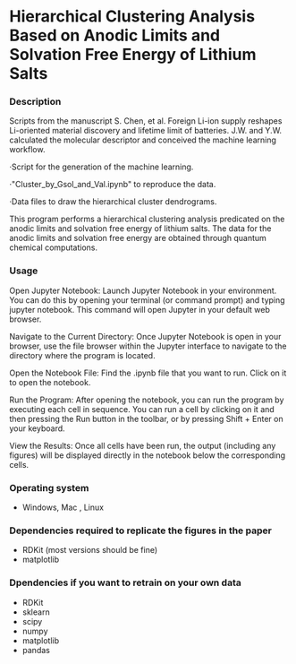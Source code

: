 # Hierarchical Clustering Analysis Based on Anodic Limits and Solvation Free Energy of Lithium Salts

### Description
Scripts from the manuscript S. Chen, et al. Foreign Li-ion supply reshapes Li-oriented material discovery and lifetime limit of batteries.
J.W. and Y.W. calculated the molecular descriptor and conceived the machine learning workflow.

·Script for the generation of the machine learning.

·"Cluster_by_Gsol_and_Val.ipynb" to reproduce the data.

·Data files to draw the hierarchical cluster dendrograms.

This program performs a hierarchical clustering analysis predicated on the anodic limits and solvation free energy of lithium salts. The data for the anodic limits and solvation free energy are obtained through quantum chemical computations.

### Usage
Open Jupyter Notebook:
Launch Jupyter Notebook in your environment. You can do this by opening your terminal (or command prompt) and typing jupyter notebook. This command will open Jupyter in your default web browser.

Navigate to the Current Directory:
Once Jupyter Notebook is open in your browser, use the file browser within the Jupyter interface to navigate to the directory where the program is located.

Open the Notebook File:
Find the .ipynb file that you want to run. Click on it to open the notebook.

Run the Program:
After opening the notebook, you can run the program by executing each cell in sequence. You can run a cell by clicking on it and then pressing the Run button in the toolbar, or by pressing Shift + Enter on your keyboard.

View the Results:
Once all cells have been run, the output (including any figures) will be displayed directly in the notebook below the corresponding cells.

### Operating system
- Windows, Mac , Linux

### Dependencies required to replicate the figures in the paper
- RDKit (most versions should be fine)
- matplotlib

### Dpendencies if you want to retrain on your own data
- RDKit
- sklearn
- scipy
- numpy
- matplotlib
- pandas
